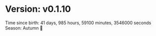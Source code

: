 # Version: v0.1.10
Time since birth: 41 days, 985 hours, 59100 minutes, 3546000 seconds
Season: Autumn 🍁
